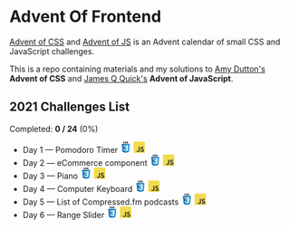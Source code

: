 # Advent Of Frontend

[Advent of CSS](https://www.adventofcss.com/) and [Advent of JS](https://www.adventofjs.com/) is an Advent calendar of small CSS and JavaScript challenges.

This is a repo containing materials and my solutions to [Amy Dutton's](https://twitter.com/selfteachme) **Advent of CSS** and [James Q Quick's](https://twitter.com/jamesqquick) **Advent of JavaScript**.

## 2021 Challenges List

Completed: **0 / 24** (0%)

*  Day 1 — Pomodoro Timer [<img alt="CSS" width="20px" src="https://raw.githubusercontent.com/github/explore/80688e429a7d4ef2fca1e82350fe8e3517d3494d/topics/css/css.png" />](2021/css/day1) [<img alt="JavaScript" width="20px" src="https://raw.githubusercontent.com/github/explore/80688e429a7d4ef2fca1e82350fe8e3517d3494d/topics/javascript/javascript.png" />](2021/js/day1)
*  Day 2 — eCommerce component [<img alt="CSS" width="20px" src="https://raw.githubusercontent.com/github/explore/80688e429a7d4ef2fca1e82350fe8e3517d3494d/topics/css/css.png" />](2021/css/day2) [<img alt="JavaScript" width="20px" src="https://raw.githubusercontent.com/github/explore/80688e429a7d4ef2fca1e82350fe8e3517d3494d/topics/javascript/javascript.png" />](2021/js/day2)
*  Day 3 — Piano [<img alt="CSS" width="20px" src="https://raw.githubusercontent.com/github/explore/80688e429a7d4ef2fca1e82350fe8e3517d3494d/topics/css/css.png" />](2021/css/day3) [<img alt="JavaScript" width="20px" src="https://raw.githubusercontent.com/github/explore/80688e429a7d4ef2fca1e82350fe8e3517d3494d/topics/javascript/javascript.png" />](2021/js/day3)
*  Day 4 — Computer Keyboard [<img alt="CSS" width="20px" src="https://raw.githubusercontent.com/github/explore/80688e429a7d4ef2fca1e82350fe8e3517d3494d/topics/css/css.png" />](2021/css/day4) [<img alt="JavaScript" width="20px" src="https://raw.githubusercontent.com/github/explore/80688e429a7d4ef2fca1e82350fe8e3517d3494d/topics/javascript/javascript.png" />](2021/js/day4)
*  Day 5 — List of Compressed.fm podcasts [<img alt="CSS" width="20px" src="https://raw.githubusercontent.com/github/explore/80688e429a7d4ef2fca1e82350fe8e3517d3494d/topics/css/css.png" />](2021/css/day5) [<img alt="JavaScript" width="20px" src="https://raw.githubusercontent.com/github/explore/80688e429a7d4ef2fca1e82350fe8e3517d3494d/topics/javascript/javascript.png" />](2021/js/day5)
*  Day 6 — Range Slider [<img alt="CSS" width="20px" src="https://raw.githubusercontent.com/github/explore/80688e429a7d4ef2fca1e82350fe8e3517d3494d/topics/css/css.png" />](2021/css/day6) [<img alt="JavaScript" width="20px" src="https://raw.githubusercontent.com/github/explore/80688e429a7d4ef2fca1e82350fe8e3517d3494d/topics/javascript/javascript.png" />](2021/js/day6)